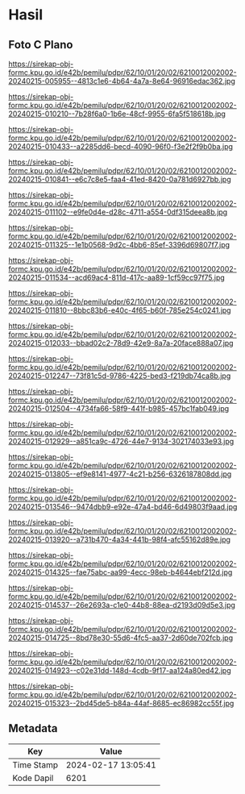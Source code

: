 # Hasil

## Foto C Plano

https://sirekap-obj-formc.kpu.go.id/e42b/pemilu/pdpr/62/10/01/20/02/6210012002002-20240215-005955--4813c1e6-4b64-4a7a-8e64-96916edac362.jpg

https://sirekap-obj-formc.kpu.go.id/e42b/pemilu/pdpr/62/10/01/20/02/6210012002002-20240215-010210--7b28f6a0-1b6e-48cf-9955-6fa5f518618b.jpg

https://sirekap-obj-formc.kpu.go.id/e42b/pemilu/pdpr/62/10/01/20/02/6210012002002-20240215-010433--a2285dd6-becd-4090-96f0-f3e2f2f9b0ba.jpg

https://sirekap-obj-formc.kpu.go.id/e42b/pemilu/pdpr/62/10/01/20/02/6210012002002-20240215-010841--e6c7c8e5-faa4-41ed-8420-0a781d6927bb.jpg

https://sirekap-obj-formc.kpu.go.id/e42b/pemilu/pdpr/62/10/01/20/02/6210012002002-20240215-011102--e9fe0d4e-d28c-4711-a554-0df315deea8b.jpg

https://sirekap-obj-formc.kpu.go.id/e42b/pemilu/pdpr/62/10/01/20/02/6210012002002-20240215-011325--1e1b0568-9d2c-4bb6-85ef-3396d69807f7.jpg

https://sirekap-obj-formc.kpu.go.id/e42b/pemilu/pdpr/62/10/01/20/02/6210012002002-20240215-011534--acd69ac4-811d-417c-aa89-1cf59cc97f75.jpg

https://sirekap-obj-formc.kpu.go.id/e42b/pemilu/pdpr/62/10/01/20/02/6210012002002-20240215-011810--8bbc83b6-e40c-4f65-b60f-785e254c0241.jpg

https://sirekap-obj-formc.kpu.go.id/e42b/pemilu/pdpr/62/10/01/20/02/6210012002002-20240215-012033--bbad02c2-78d9-42e9-8a7a-20face888a07.jpg

https://sirekap-obj-formc.kpu.go.id/e42b/pemilu/pdpr/62/10/01/20/02/6210012002002-20240215-012247--73f81c5d-9786-4225-bed3-f219db74ca8b.jpg

https://sirekap-obj-formc.kpu.go.id/e42b/pemilu/pdpr/62/10/01/20/02/6210012002002-20240215-012504--4734fa66-58f9-441f-b985-457bc1fab049.jpg

https://sirekap-obj-formc.kpu.go.id/e42b/pemilu/pdpr/62/10/01/20/02/6210012002002-20240215-012929--a851ca9c-4726-44e7-9134-302174033e93.jpg

https://sirekap-obj-formc.kpu.go.id/e42b/pemilu/pdpr/62/10/01/20/02/6210012002002-20240215-013805--ef9e8141-4977-4c21-b256-6326187808dd.jpg

https://sirekap-obj-formc.kpu.go.id/e42b/pemilu/pdpr/62/10/01/20/02/6210012002002-20240215-013546--9474dbb9-e92e-47a4-bd46-6d49803f9aad.jpg

https://sirekap-obj-formc.kpu.go.id/e42b/pemilu/pdpr/62/10/01/20/02/6210012002002-20240215-013920--a731b470-4a34-441b-98f4-afc55162d89e.jpg

https://sirekap-obj-formc.kpu.go.id/e42b/pemilu/pdpr/62/10/01/20/02/6210012002002-20240215-014325--fae75abc-aa99-4ecc-98eb-b4644ebf212d.jpg

https://sirekap-obj-formc.kpu.go.id/e42b/pemilu/pdpr/62/10/01/20/02/6210012002002-20240215-014537--26e2693a-c1e0-44b8-88ea-d2193d09d5e3.jpg

https://sirekap-obj-formc.kpu.go.id/e42b/pemilu/pdpr/62/10/01/20/02/6210012002002-20240215-014725--8bd78e30-55d6-4fc5-aa37-2d60de702fcb.jpg

https://sirekap-obj-formc.kpu.go.id/e42b/pemilu/pdpr/62/10/01/20/02/6210012002002-20240215-014923--c02e31dd-148d-4cdb-9f17-aa124a80ed42.jpg

https://sirekap-obj-formc.kpu.go.id/e42b/pemilu/pdpr/62/10/01/20/02/6210012002002-20240215-015323--2bd45de5-b84a-44af-8685-ec86982cc55f.jpg


## Metadata

| Key        | Value               |
| ---------- | ------------------- |
| Time Stamp | 2024-02-17 13:05:41 |
| Kode Dapil | 6201                |




